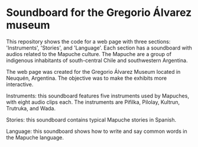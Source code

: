 # Soundboard for the Gregorio Álvarez museum 

This repository shows the code for a web page with three sections: 'Instruments', 'Stories', and 'Language'. Each section has a soundboard with audios related to the Mapuche culture. The Mapuche are a group of indigenous inhabitants of south-central Chile and southwestern Argentina.

The web page was created for the Gregorio Álvarez Museum located in Neuquén, Argentina. The objective was to make the exhibits more interactive.

Instruments: this soundboard features five instruments used by Mapuches, with eight audio clips each. The instruments are Pifilka, Pilolay, Kultrun, Trutruka, and Wada.

Stories: this soundboard contains typical Mapuche stories in Spanish.

Language: this soundboard shows how to write and say common words in the Mapuche language.
